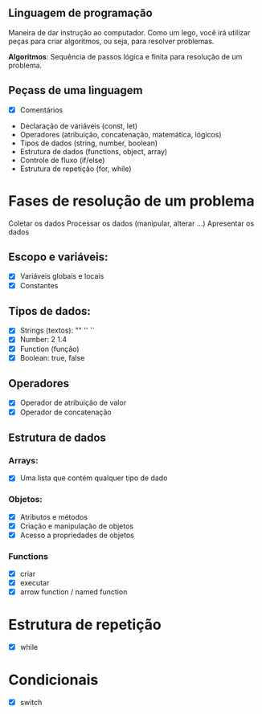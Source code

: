 ## Linguagem de programação 

Maneira de dar instrução ao computador.
Como um lego, você irá utilizar peças para criar algoritmos, ou seja, para resolver problemas.

**Algoritmos**: Sequência de passos lógica e finita para resolução de um problema.

## Peçass de uma linguagem

- [X] Comentários
- Declaração de variáveis (const, let)
- Operadores (atribuição, concatenação, matemática, lógicos)
- Tipos de dados (string, number, boolean)
- Estrutura de dados (functions, object, array)
- Controle de fluxo (if/else)
- Estrutura de repetição (for, while)

# Fases de resolução de um problema

Coletar os dados
Processar os dados (manipular, alterar ...)
Apresentar os dados

## Escopo e variáveis:

- [X] Variáveis globais e locais
- [X] Constantes

## Tipos de dados:

- [X] Strings (textos): "" '' ``
- [X] Number: 2 1.4
- [X] Function (função)
- [X] Boolean: true, false

## Operadores

- [X] Operador de atribuição de valor
- [X] Operador de concatenação 

## Estrutura de dados

### Arrays:

- [X] Uma lista que contém qualquer tipo de dado

### Objetos:

- [X] Atributos e métodos
- [X] Criação e manipulação de objetos
- [X] Acesso a propriedades de objetos

### Functions

- [X] criar
- [X] executar
- [X] arrow function / named function

# Estrutura de repetição
- [X] while

# Condicionais
- [X] switch